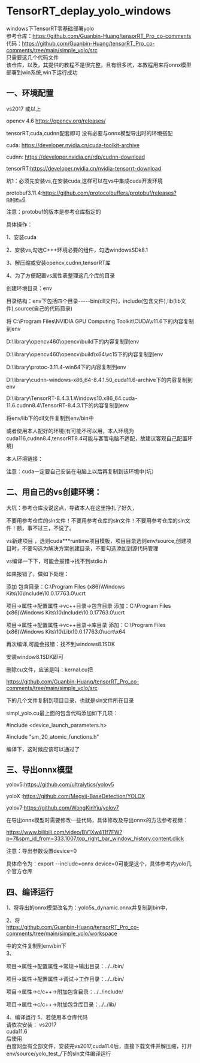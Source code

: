 # TensorRT_deplay_yolo_windows  
windows下TensorRT零基础部署yolo    
参考仓库：https://github.com/Guanbin-Huang/tensorRT_Pro_co-comments    
代码：https://github.com/Guanbin-Huang/tensorRT_Pro_co-comments/tree/main/simple_yolo/src     
只需要这几个代码文件  
该仓库，以及，其提供的教程不是很完整，且有很多坑，本教程用来将onnx模型部署到win系统,win下运行成功   

一、环境配置            
------------  

vs2017 或以上  

opencv 4.6 https://opencv.org/releases/  

tensorRT,cuda,cudnn配套即可 没有必要与onnx模型导出时的环境搭配  

cuda: https://developer.nvidia.cn/cuda-toolkit-archive  

cudnn: https://developer.nvidia.cn/rdp/cudnn-download 

tensorRT:https://developer.nvidia.cn/nvidia-tensorrt-download  

坑1：必须先安装vs,在安装cuda,这样可以在vs中集成cuda开发环境  

protobuf3.11.4:https://github.com/protocolbuffers/protobuf/releases?page=6  

注意：protobuf的版本是参考仓库指定的  

具体操作：

1、安装cuda  

2、安装vs,勾选C+++环境必要的组件，勾选windowsSDk8.1  

3、解压缩或安装opencv,cudnn,tensorRT库  

4、为了方便配置vs属性表整理这几个库的目录  

创建环境目录：env  

目录结构：env下包括四个目录-----bin(dll文件)，include(包含文件),lib(lib文件),source(自己的代码目录)  

将 C:\Program Files\NVIDIA GPU Computing Toolkit\CUDA\v11.6下的内容复制到env  

   D:\library\opencv460\opencv\build下的内容复制到env  
   
   D:\library\opencv460\opencv\build\x64\vc15下的内容复制到env     
   
   D:\library\protoc-3.11.4-win64下的内容复制到env     
   
   D:\library\cudnn-windows-x86_64-8.4.1.50_cuda11.6-archive下的内容复制到env  
   
   D:\library\TensorRT-8.4.3.1.Windows10.x86_64.cuda-11.6.cudnn8.4\TensorRT-8.4.3.1下的内容复制到env   
   
   将env/lib下的dll文件复制到env/bin中      
   
   或者使用本人配好的环境(有可能不可以用，本人环境为cuda116,cudnn8.4,tensorRT8.4可能与客官电脑不适配，故建议客观自己配置环境)   
   
   本人环境链接：    
   
   注意：cuda一定要自己安装在电脑上以后再复制到该环境中(坑）  
   
二、用自己的vs创建环境：  
-----------------------
大坑：参考仓库没说这点，导致本人在这里挣扎了好久，

不要用参考仓库的sln文件！不要用参考仓库的sln文件！不要用参考仓库的sln文件！额，事不过三，不说了。 

vs新建项目 ，选则cuda***runtime项目模板，项目目录选则env/source,创建项目时，不要勾选为解决方案创建目录，不要勾选添加到源代码管理  

vs编译一下下，可能会报错->找不到stdio.h  

如果报错了，做如下处理：  

添加 包含目录：C:\Program Files (x86)\Windows Kits\10\Include\10.0.17763.0\ucrt  

项目->属性->配置属性->vc++目录->包含目录   添加：C:\Program Files (x86)\Windows Kits\10\Include\10.0.17763.0\ucrt    

项目->属性->配置属性->vc++目录->库目录   添加：C:\Program Files (x86)\Windows Kits\10\Lib\10.0.17763.0\ucrt\x64  

再次编译,可能会报错：找不到windows8.1SDK  

安装window8.1SDK即可    

删除cu文件，应该是叫：kernal.cu把  

https://github.com/Guanbin-Huang/tensorRT_Pro_co-comments/tree/main/simple_yolo/src    

下的几个文件复制到项目目录，也就是sln文件所在目录    

simpl_yolo.cu最上面的包含代码添加如下几项：  

#include <device_launch_parameters.h>  

#include "sm_20_atomic_functions.h"  

编译下，这时候应该可以通过了  

三、导出onnx模型
----------------
yolov5:https://github.com/ultralytics/yolov5  

yoloX :https://github.com/Megvii-BaseDetection/YOLOX  

yolov7:https://github.com/WongKinYiu/yolov7  

在导出onnx模型时需要修改一些代码，具体修改及导出onnx的方法参考视频：  

https://www.bilibili.com/video/BV1Xw411f7FW?p=7&spm_id_from=333.1007.top_right_bar_window_history.content.click    

注意：导出参数设置device=0  

具体命令为：export --include=onnx device=0可能是这个，具体参考内yolo几个官方仓库   


四、编译运行  
------------
1、将导出的onnx模型改名为：yolo5s_dynamic.onnx并复制到bin中，  

2、将  
https://github.com/Guanbin-Huang/tensorRT_Pro_co-comments/tree/main/simple_yolo/workspace  

中的文件复制到env/bin下  
3、  

   项目->属性->配置属性->常规->输出目录：../../bin/  
   
   项目->属性->配置属性->调试->工作目录：../../bin/  
   
   项目->属性->c/c++->附加包含目录：../../include/    
   
   项目->属性->c/c++->附加包含库目录：../../lib/    
   
4、编译运行 
5、若使用本仓库代码  
请依次安装：
vs2017  
cuda11.6  
后使用  
百度网盘有全部文件，安装完vs2017,cuda11.6后，直接下载文件并解压缩，打开env/source/yolo_test_/下的sln文件编译运行  
  
